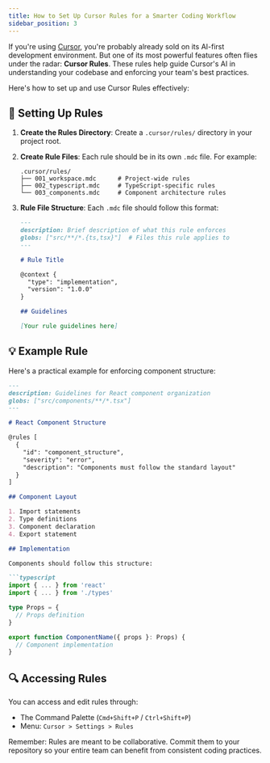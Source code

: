 ```yaml
---
title: How to Set Up Cursor Rules for a Smarter Coding Workflow
sidebar_position: 3
---
```


If you're using [Cursor](https://www.cursor.com), you're probably already sold on its AI-first development environment. But one of its most powerful features often flies under the radar: **Cursor Rules**. These rules help guide Cursor's AI in understanding your codebase and enforcing your team's best practices.

Here's how to set up and use Cursor Rules effectively:

## 🧭 Setting Up Rules

1. **Create the Rules Directory**:
   Create a `.cursor/rules/` directory in your project root.

2. **Create Rule Files**:
   Each rule should be in its own `.mdc` file. For example:
   ```
   .cursor/rules/
   ├── 001_workspace.mdc      # Project-wide rules
   ├── 002_typescript.mdc     # TypeScript-specific rules
   └── 003_components.mdc     # Component architecture rules
   ```

3. **Rule File Structure**:
   Each `.mdc` file should follow this format:
   ```markdown
   ---
   description: Brief description of what this rule enforces
   globs: ["src/**/*.{ts,tsx}"]  # Files this rule applies to
   ---

   # Rule Title

   @context {
     "type": "implementation",
     "version": "1.0.0"
   }

   ## Guidelines

   [Your rule guidelines here]
   ```

## 💡 Example Rule

Here's a practical example for enforcing component structure:

```markdown
---
description: Guidelines for React component organization
globs: ["src/components/**/*.tsx"]
---

# React Component Structure

@rules [
  {
    "id": "component_structure",
    "severity": "error",
    "description": "Components must follow the standard layout"
  }
]

## Component Layout

1. Import statements
2. Type definitions
3. Component declaration
4. Export statement

## Implementation

Components should follow this structure:

```typescript
import { ... } from 'react'
import { ... } from './types'

type Props = {
  // Props definition
}

export function ComponentName({ props }: Props) {
  // Component implementation
}
```

## 🔍 Accessing Rules

You can access and edit rules through:
- The Command Palette (`Cmd+Shift+P` / `Ctrl+Shift+P`)
- Menu: `Cursor > Settings > Rules`

Remember: Rules are meant to be collaborative. Commit them to your repository so your entire team can benefit from consistent coding practices.
